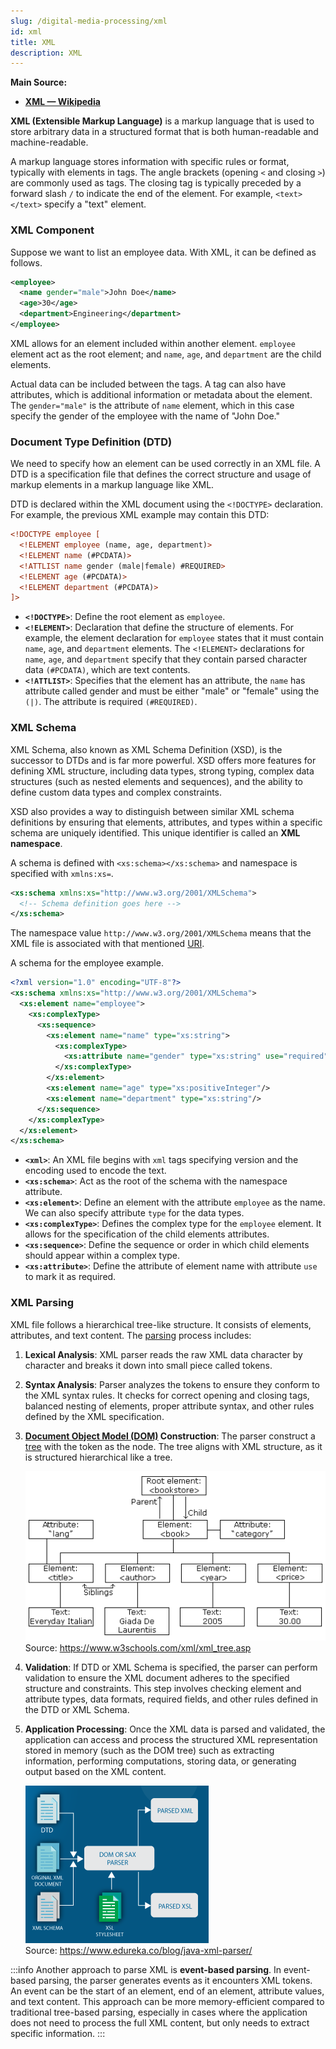 ```yaml
---
slug: /digital-media-processing/xml
id: xml
title: XML
description: XML
---
```


**Main Source:**

- **[XML — Wikipedia](https://en.wikipedia.org/wiki/XML)**

**XML (Extensible Markup Language)** is a markup language that is used to store arbitrary data in a structured format that is both human-readable and machine-readable.

A markup language stores information with specific rules or format, typically with elements in tags. The angle brackets (opening `<` and closing `>`) are commonly used as tags. The closing tag is typically preceded by a forward slash `/` to indicate the end of the element. For example, `<text></text>` specify a "text" element.

### XML Component

Suppose we want to list an employee data. With XML, it can be defined as follows.

```xml
<employee>
  <name gender="male">John Doe</name>
  <age>30</age>
  <department>Engineering</department>
</employee>
```

XML allows for an element included within another element. `employee` element act as the root element; and `name`, `age`, and `department` are the child elements.

Actual data can be included between the tags. A tag can also have attributes, which is additional information or metadata about the element. The `gender="male"` is the attribute of `name` element, which in this case specify the gender of the employee with the name of "John Doe."

### Document Type Definition (DTD)

We need to specify how an element can be used correctly in an XML file. A DTD is a specification file that defines the correct structure and usage of markup elements in a markup language like XML.

DTD is declared within the XML document using the `<!DOCTYPE>` declaration. For example, the previous XML example may contain this DTD:

```xml
<!DOCTYPE employee [
  <!ELEMENT employee (name, age, department)>
  <!ELEMENT name (#PCDATA)>
  <!ATTLIST name gender (male|female) #REQUIRED>
  <!ELEMENT age (#PCDATA)>
  <!ELEMENT department (#PCDATA)>
]>
```

- **`<!DOCTYPE>`**: Define the root element as `employee`.
- **`<!ELEMENT>`**: Declaration that define the structure of elements. For example, the element declaration for `employee` states that it must contain `name`, `age`, and `department` elements. The `<!ELEMENT>` declarations for `name`, `age`, and `department` specify that they contain parsed character data `(#PCDATA)`, which are text contents.
- **`<!ATTLIST>`**: Specifies that the element has an attribute, the `name` has attribute called gender and must be either "male" or "female" using the `(|)`. The attribute is required `(#REQUIRED)`.

### XML Schema

XML Schema, also known as XML Schema Definition (XSD), is the successor to DTDs and is far more powerful. XSD offers more features for defining XML structure, including data types, strong typing, complex data structures (such as nested elements and sequences), and the ability to define custom data types and complex constraints.

XSD also provides a way to distinguish between similar XML schema definitions by ensuring that elements, attributes, and types within a specific schema are uniquely identified. This unique identifier is called an **XML namespace**.

A schema is defined with `<xs:schema></xs:schema>` and namespace is specified with `xmlns:xs=`.

```xml
<xs:schema xmlns:xs="http://www.w3.org/2001/XMLSchema">
  <!-- Schema definition goes here -->
</xs:schema>
```

The namespace value `http://www.w3.org/2001/XMLSchema` means that the XML file is associated with that mentioned [URI](/internet-and-web/web-url).

A schema for the employee example.

```xml
<?xml version="1.0" encoding="UTF-8"?>
<xs:schema xmlns:xs="http://www.w3.org/2001/XMLSchema">
  <xs:element name="employee">
    <xs:complexType>
      <xs:sequence>
        <xs:element name="name" type="xs:string">
          <xs:complexType>
            <xs:attribute name="gender" type="xs:string" use="required"/>
          </xs:complexType>
        </xs:element>
        <xs:element name="age" type="xs:positiveInteger"/>
        <xs:element name="department" type="xs:string"/>
      </xs:sequence>
    </xs:complexType>
  </xs:element>
</xs:schema>
```

- **`<xml>`**: An XML file begins with `xml` tags specifying version and the encoding used to encode the text.
- **`<xs:schema>`**: Act as the root of the schema with the namespace attribute.
- **`<xs:element>`**: Define an element with the attribute `employee` as the name. We can also specify attribute `type` for the data types.
- **`<xs:complexType>`**: Defines the complex type for the `employee` element. It allows for the specification of the child elements attributes.
- **`<xs:sequence>`**: Define the sequence or order in which child elements should appear within a complex type.
- **`<xs:attribute>`**: Define the attribute of element name with attribute `use` to mark it as required.

### XML Parsing

XML file follows a hierarchical tree-like structure. It consists of elements, attributes, and text content. The [parsing](/compilers-and-programming-languages/parsing) process includes:

1. **Lexical Analysis**: XML parser reads the raw XML data character by character and breaks it down into small piece called tokens.
2. **Syntax Analysis**: Parser analyzes the tokens to ensure they conform to the XML syntax rules. It checks for correct opening and closing tags, balanced nesting of elements, proper attribute syntax, and other rules defined by the XML specification.
3. **[Document Object Model (DOM)](/internet-and-web/html#html-dom) Construction**: The parser construct a [tree](/data-structures-and-algorithms/tree) with the token as the node. The tree aligns with XML structure, as it is structured hierarchical like a tree.

   ![Example of XML tree with the root element bookstore](./xml-tree.gif)  
   Source: https://www.w3schools.com/xml/xml_tree.asp

4. **Validation**: If DTD or XML Schema is specified, the parser can perform validation to ensure the XML document adheres to the specified structure and constraints. This step involves checking element and attribute types, data formats, required fields, and other rules defined in the DTD or XML Schema.
5. **Application Processing**: Once the XML data is parsed and validated, the application can access and process the structured XML representation stored in memory (such as the DOM tree) such as extracting information, performing computations, storing data, or generating output based on the XML content.

   ![Diagram of XML parsing](./xml-parsing.png)  
   Source: https://www.edureka.co/blog/java-xml-parser/

:::info
Another approach to parse XML is **event-based parsing**. In event-based parsing, the parser generates events as it encounters XML tokens. An event can be the start of an element, end of an element, attribute values, and text content. This approach can be more memory-efficient compared to traditional tree-based parsing, especially in cases where the application does not need to process the full XML content, but only needs to extract specific information.
:::
